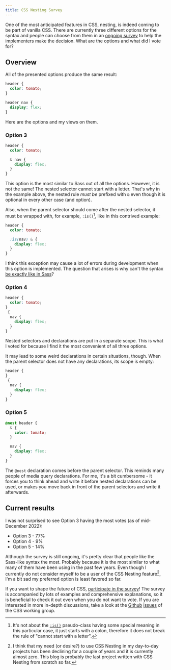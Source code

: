 ```yaml
---
title: CSS Nesting Survey
---
```


One of the most anticipated features in CSS, nesting, is indeed coming to be part of vanilla CSS. There are currently three different options for the syntax and people can choose from them in an [ongoing survey](https://webkit.org/blog/13607/help-choose-from-options-for-css-nesting-syntax/) to help the implementers make the decision. What are the options and what did I vote for?

## Overview

All of the presented options produce the same result:

```css
header {
  color: tomato;
}

header nav {
  display: flex;
}
```

Here are the options and my views on them.

### Option 3

```css
header {
  color: tomato;

  & nav {
    display: flex;
  }
}
```

This option is the most similar to Sass out of all the options. However, it is not the same! The nested selector cannot start with a letter. That's why in the example above, the nested rule _must be_ prefixed with `&` even though it is optional in every other case (and option).

Also, when the parent selector should come after the nested selector, it must be wrapped with, for example, `:is()`[^is], like in this contrived example:

```css
header {
  color: tomato;

  :is(nav) & {
    display: flex;
  }
}
```

I think this exception may cause a lot of errors during development when this option is implemented. The question that arises is why can't the syntax [be exactly like in Sass](https://pinafore.social/statuses/109524822429071401)?

### Option 4

```css
header {
  color: tomato;
}
 {
  nav {
    display: flex;
  }
}
```

Nested selectors and declarations are put in a separate scope. This is what I voted for because I find it the most convenient of all three options.

It may lead to some weird declarations in certain situations, though. When the parent selector does not have any declarations, its scope is empty:

```css
header {
}
 {
  nav {
    display: flex;
  }
}
```

### Option 5

```css
@nest header {
  & {
    color: tomato;
  }

  nav {
    display: flex;
  }
}
```

The `@nest` declaration comes before the parent selector. This reminds many people of media query declarations. For me, it's a bit cumbersome - it forces you to think ahead and write it before nested declarations can be used, or makes you move back in front of the parent selectors and write it afterwards.

## Current results

I was not surprised to see Option 3 having the most votes (as of mid-December 2022):

- Option 3 - 77%
- Option 4 - 9%
- Option 5 - 14%

Although the survey is still ongoing, it's pretty clear that people like the Sass-like syntax the most. Probably because it is the most similar to what many of them have been using in the past few years.
Even though I currently do not consider myself to be a user of the CSS Nesting feature[^why], I'm a bit sad my preferred option is least favored so far.

If you want to shape the future of CSS, [participate in the survey](https://webkit.org/blog/13607/help-choose-from-options-for-css-nesting-syntax/)! The survey is accompanied by lots of examples and comprehensive explanations, so it is beneficial to check it out even when you do not want to vote. If you are interested in more in-depth discussions, take a look at the [Github](https://github.com/w3c/csswg-drafts/issues/7834) [issues](https://github.com/w3c/csswg-drafts/issues/7970) of the CSS working group.

[^is]: It's not about the [`:is()`](https://developer.mozilla.org/en-US/docs/Web/CSS/:is) pseudo-class having some special meaning in this particular case, it just starts with a colon, therefore it does not break the rule of "cannot start with a letter".
[^why]: I think that my need (or desire?) to use CSS Nesting in my day-to-day projects has been declining for a couple of years and it is currently almost zero. This blog is probably the last project written with CSS Nesting from scratch so far.

